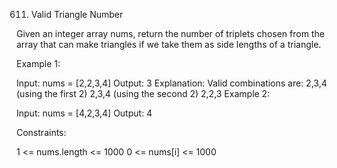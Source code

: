 0611. Valid Triangle Number

Given an integer array nums, return the number of triplets chosen from the array that can make triangles if we take them as side lengths of a triangle.

 

Example 1:

Input: nums = [2,2,3,4]
Output: 3
Explanation: Valid combinations are: 
2,3,4 (using the first 2)
2,3,4 (using the second 2)
2,2,3
Example 2:

Input: nums = [4,2,3,4]
Output: 4
 

Constraints:

1 <= nums.length <= 1000
0 <= nums[i] <= 1000
